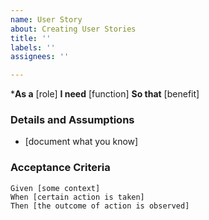 ```yaml
---
name: User Story
about: Creating User Stories
title: ''
labels: ''
assignees: ''

---
```


***As a** [role]
**I need** [function] 
**So that** [benefit]  
   
 ### Details and Assumptions
 * [document what you know]
   
 ### Acceptance Criteria  
   
 ```gherkin
 Given [some context]
 When [certain action is taken]
 Then [the outcome of action is observed]
 ```
